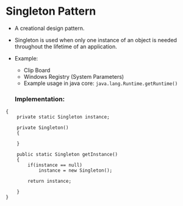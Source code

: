 # Singleton Pattern

- A creational design pattern.
- Singleton is used when only one instance of an object is needed throughout
the lifetime of an application.
- Example:
  - Clip Board
  - Windows Registry (System Parameters)
  - Example usage in java core: `java.lang.Runtime.getRuntime()`
  
  ### Implementation: 
  
```  public class Singleton
{
    private static Singleton instance;

    private Singleton()
    {

    }

    public static Singleton getInstance()
    {
        if(instance == null)
            instance = new Singleton();

        return instance;

    }
} 

